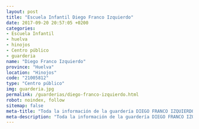 ```yaml
---
layout: post
title: "Escuela Infantil Diego Franco Izquierdo"
date: 2017-09-20 20:57:05 +0200
categories:
- Escuela Infantil
- huelva
- hinojos
- Centro público
- guarderia
name: "Diego Franco Izquierdo"
province: "Huelva"
location: "Hinojos"
code: "21005812"
type: "Centro público"
img: guarderia.jpg
permalink: /guarderias/diego-franco-izquierdo.html
robot: noindex, follow
sitemap: false
meta-title: "Toda la información de la guardería DIEGO FRANCO IZQUIERDO"
meta-description: "Toda la información de la guardería DIEGO FRANCO IZQUIERDO"
---
```

